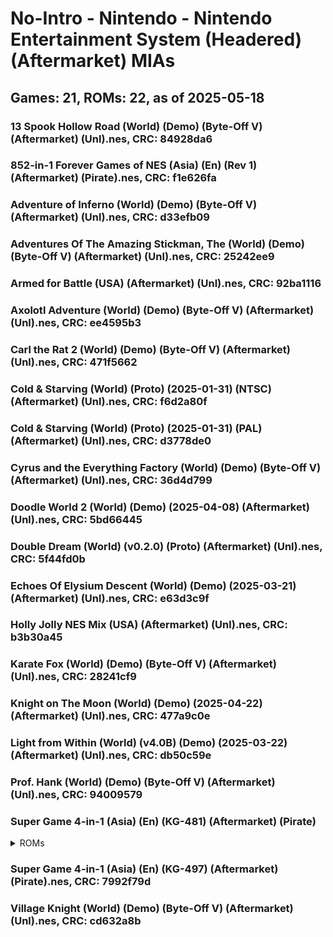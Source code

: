 # No-Intro - Nintendo - Nintendo Entertainment System (Headered) (Aftermarket) MIAs
## Games: 21, ROMs: 22, as of 2025-05-18

### 13 Spook Hollow Road (World) (Demo) (Byte-Off V) (Aftermarket) (Unl).nes, CRC: 84928da6
### 852-in-1 Forever Games of NES (Asia) (En) (Rev 1) (Aftermarket) (Pirate).nes, CRC: f1e626fa
### Adventure of Inferno (World) (Demo) (Byte-Off V) (Aftermarket) (Unl).nes, CRC: d33efb09
### Adventures Of The Amazing Stickman, The (World) (Demo) (Byte-Off V) (Aftermarket) (Unl).nes, CRC: 25242ee9
### Armed for Battle (USA) (Aftermarket) (Unl).nes, CRC: 92ba1116
### Axolotl Adventure (World) (Demo) (Byte-Off V) (Aftermarket) (Unl).nes, CRC: ee4595b3
### Carl the Rat 2 (World) (Demo) (Byte-Off V) (Aftermarket) (Unl).nes, CRC: 471f5662
### Cold & Starving (World) (Proto) (2025-01-31) (NTSC) (Aftermarket) (Unl).nes, CRC: f6d2a80f
### Cold & Starving (World) (Proto) (2025-01-31) (PAL) (Aftermarket) (Unl).nes, CRC: d3778de0
### Cyrus and the Everything Factory (World) (Demo) (Byte-Off V) (Aftermarket) (Unl).nes, CRC: 36d4d799
### Doodle World 2 (World) (Demo) (2025-04-08) (Aftermarket) (Unl).nes, CRC: 5bd66445
### Double Dream (World) (v0.2.0) (Proto) (Aftermarket) (Unl).nes, CRC: 5f44fd0b
### Echoes Of Elysium Descent (World) (Demo) (2025-03-21) (Aftermarket) (Unl).nes, CRC: e63d3c9f
### Holly Jolly NES Mix (USA) (Aftermarket) (Unl).nes, CRC: b3b30a45
### Karate Fox (World) (Demo) (Byte-Off V) (Aftermarket) (Unl).nes, CRC: 28241cf9
### Knight on The Moon (World) (Demo) (2025-04-22) (Aftermarket) (Unl).nes, CRC: 477a9c0e
### Light from Within (World) (v4.0B) (Demo) (2025-03-22) (Aftermarket) (Unl).nes, CRC: db50c59e
### Prof. Hank (World) (Demo) (Byte-Off V) (Aftermarket) (Unl).nes, CRC: 94009579
### Super Game 4-in-1 (Asia) (En) (KG-481) (Aftermarket) (Pirate)
<details>
<summary>ROMs</summary>

- Super Game 4-in-1 (Asia) (En) (KG-481) (Aftermarket) (Pirate).nes, CRC: cda026d6
- Super Game 4-in-1 (Asia) (En) (KG-481) (Aftermarket) (Pirate).nes, CRC: 0e4eb85c
</details>

### Super Game 4-in-1 (Asia) (En) (KG-497) (Aftermarket) (Pirate).nes, CRC: 7992f79d
### Village Knight (World) (Demo) (Byte-Off V) (Aftermarket) (Unl).nes, CRC: cd632a8b
